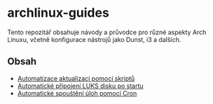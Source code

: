 # archlinux-guides

Tento repozitář obsahuje návody a průvodce pro různé aspekty Arch Linuxu, včetně konfigurace nástrojů jako Dunst, i3 a dalších.

## Obsah

- [Automatizace aktualizací pomocí skriptů](guides/update-scripts.md)
- [Automatické připojení LUKS disku po startu](guides/luks-mount.md)
- [Automatické spouštění úloh pomocí Cron](guides/crontab.md)

